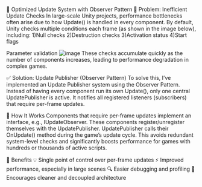 🧠 Optimized Update System with Observer Pattern
🚨 Problem: Inefficient Update Checks
In large-scale Unity projects, performance bottlenecks often arise due to how Update() is handled in every component. By default, Unity checks multiple conditions each frame (as shown in the image below), including:
1)Null checks
2)Destruction checks
3)Activation status
4)Start flags

Parameter validation
![image](https://github.com/user-attachments/assets/36366bd1-4f63-4614-8c7f-149576b9f803)
These checks accumulate quickly as the number of components increases, leading to performance degradation in complex games.

✅ Solution: Update Publisher (Observer Pattern)
To solve this, I’ve implemented an Update Publisher system using the Observer Pattern.
Instead of having every component run its own Update(), only one central UpdatePublisher is active. It notifies all registered listeners (subscribers) that require per-frame updates.

🧩 How It Works
Components that require per-frame updates implement an interface, e.g., IUpdateObserver.
These components register/unregister themselves with the UpdatePublisher.
UpdatePublisher calls their OnUpdate() method during the game’s update cycle.
This avoids redundant system-level checks and significantly boosts performance for games with hundreds or thousands of active scripts.


🚀 Benefits
💡 Single point of control over per-frame updates
⚡ Improved performance, especially in large scenes
🔍 Easier debugging and profiling
🧩 Encourages cleaner and decoupled architecture
